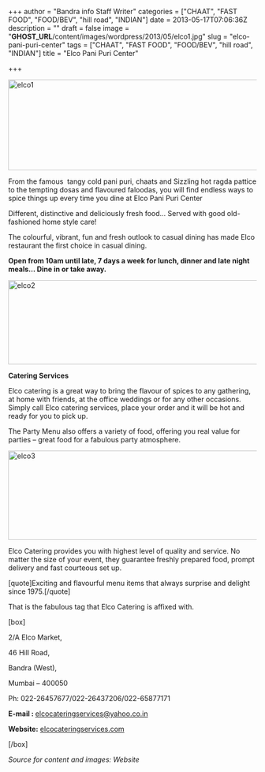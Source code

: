 +++
author = "Bandra info Staff Writer"
categories = ["CHAAT", "FAST FOOD", "FOOD/BEV", "hill road", "INDIAN"]
date = 2013-05-17T07:06:36Z
description = ""
draft = false
image = "__GHOST_URL__/content/images/wordpress/2013/05/elco1.jpg"
slug = "elco-pani-puri-center"
tags = ["CHAAT", "FAST FOOD", "FOOD/BEV", "hill road", "INDIAN"]
title = "Elco Pani Puri Center"

+++


<p><a href="https://i1.wp.com/bandra.info/wp-content/uploads/2013/05/elco1.jpg?ssl=1"><img loading="lazy" class="size-full wp-image-1922 aligncenter" alt="elco1" src="https://i1.wp.com/bandra.info/wp-content/uploads/2013/05/elco1.jpg?resize=601%2C184&#038;ssl=1" width="601" height="184" srcset="https://i1.wp.com/bandra.info/wp-content/uploads/2013/05/elco1.jpg?w=601&amp;ssl=1 601w, https://i1.wp.com/bandra.info/wp-content/uploads/2013/05/elco1.jpg?resize=300%2C91&amp;ssl=1 300w" sizes="(max-width: 601px) 100vw, 601px" data-recalc-dims="1" /></a></p>
<p>From the famous  tangy cold pani puri, chaats and Sizzling hot ragda pattice to the tempting dosas and flavoured faloodas, you will find endless ways to spice things up every time you dine at Elco Pani Puri Center</p>
<p>Different, distinctive and deliciously fresh food… Served with good old-fashioned home style care!</p>
<p>The colourful, vibrant, fun and fresh outlook to casual dining has made Elco restaurant the first choice in casual dining.</p>
<p><strong>Open from 10am until late, 7 days a week for lunch, dinner and late night meals… Dine in or take away.</strong></p>
<p><a href="https://i2.wp.com/bandra.info/wp-content/uploads/2013/05/elco2.jpg?ssl=1"><img loading="lazy" class="size-full wp-image-1923 aligncenter" alt="elco2" src="https://i2.wp.com/bandra.info/wp-content/uploads/2013/05/elco2.jpg?resize=597%2C171&#038;ssl=1" width="597" height="171" srcset="https://i2.wp.com/bandra.info/wp-content/uploads/2013/05/elco2.jpg?w=597&amp;ssl=1 597w, https://i2.wp.com/bandra.info/wp-content/uploads/2013/05/elco2.jpg?resize=300%2C85&amp;ssl=1 300w" sizes="(max-width: 597px) 100vw, 597px" data-recalc-dims="1" /></a></p>
<p><b>Catering Services</b></p>
<p>Elco catering is a great way to bring the flavour of spices to any gathering, at home with friends, at the office weddings or for any other occasions. Simply call Elco catering services, place your order and it will be hot and ready for you to pick up.</p>
<p>The Party Menu also offers a variety of food, offering you real value for parties &#8211; great food for a fabulous party atmosphere.</p>
<p><a href="https://i0.wp.com/bandra.info/wp-content/uploads/2013/05/elco3.jpg?ssl=1"><img loading="lazy" class="size-full wp-image-1924 aligncenter" alt="elco3" src="https://i0.wp.com/bandra.info/wp-content/uploads/2013/05/elco3.jpg?resize=598%2C181&#038;ssl=1" width="598" height="181" srcset="https://i0.wp.com/bandra.info/wp-content/uploads/2013/05/elco3.jpg?w=598&amp;ssl=1 598w, https://i0.wp.com/bandra.info/wp-content/uploads/2013/05/elco3.jpg?resize=300%2C90&amp;ssl=1 300w" sizes="(max-width: 598px) 100vw, 598px" data-recalc-dims="1" /></a></p>
<p>Elco Catering provides you with highest level of quality and service. No matter the size of your event, they guarantee freshly prepared food, prompt delivery and fast courteous set up.</p>
<p>[quote]Exciting and flavourful menu items that always surprise and delight since 1975.[/quote]</p>
<p>That is the fabulous tag that Elco Catering is affixed with.</p>
<p>[box]</p>
<p>2/A Elco Market,</p>
<p>46 Hill Road,</p>
<p>Bandra (West),</p>
<p>Mumbai &#8211; 400050</p>
<p>Ph: 022-26457677/022-26437206/022-65877171</p>
<p><b>E-mail : </b><a href="mailto:elcocateringservices@yahoo.co.in">elcocateringservices@yahoo.co.in</a></p>
<p><b>Website:</b> <a href="https://elcocateringservices.com/">elcocateringservices.com</a></p>
<p>[/box]</p>
<p><em>Source for content and images: Website</em></p>



